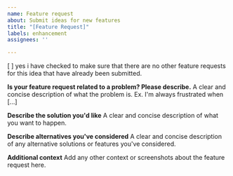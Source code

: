 ```yaml
---
name: Feature request
about: Submit ideas for new features
title: "[Feature Request]"
labels: enhancement
assignees: ''

---
```


[ ] yes i have checked to make sure that there are no other feature requests for this idea that have already been submitted.

**Is your feature request related to a problem? Please describe.**
A clear and concise description of what the problem is. Ex. I'm always frustrated when [...]

**Describe the solution you'd like**
A clear and concise description of what you want to happen.

**Describe alternatives you've considered**
A clear and concise description of any alternative solutions or features you've considered.

**Additional context**
Add any other context or screenshots about the feature request here.
